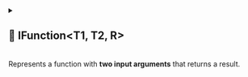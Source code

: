 
<details>
  <summary>
    <h2>🧩 IFunction&lt;T1, T2, R&gt;</h2>
    <br> Represents a function with <b>two input arguments</b> that returns a result.
  </summary>

<br>

```csharp
public interface IFunction<in T1, in T2, out R>
```

- **Type parameters:**
    - `T1` — the first input argument type
    - `T2` — the second input argument type
    - `R` — the return type

---

### 🏹 Methods

#### `Invoke(T1, T2)`

```csharp
public R Invoke(T1 arg1, T2 arg2);
```

- **Description:** Executes the function with the specified input arguments.
- **Parameters:**
    - `arg1` — the first input argument
    - `arg2` — the second input argument
- **Returns:** The result of type `R`.

---

### 🗂 Example of Usage

```csharp
public class SumFunction : IFunction<int, int, int>
{
    public int Invoke(int a, int b) => a + b;
}
```

```csharp
//Usage
IFunction<int, int, int> func = new SumFunction();
int sum = func.Invoke(3, 4); // sum = 7
```

</details>
